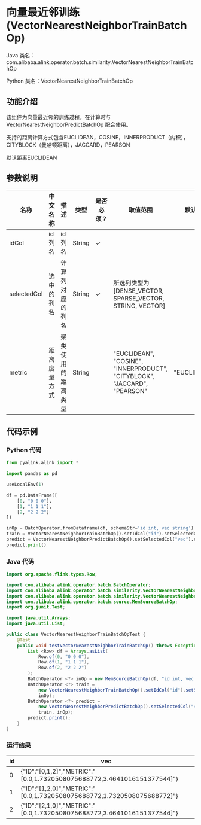 # 向量最近邻训练 (VectorNearestNeighborTrainBatchOp)
Java 类名：com.alibaba.alink.operator.batch.similarity.VectorNearestNeighborTrainBatchOp

Python 类名：VectorNearestNeighborTrainBatchOp


## 功能介绍
该组件为向量最近邻的训练过程，在计算时与 VectorNearestNeighborPredictBatchOp 配合使用。

支持的距离计算方式包含EUCLIDEAN，COSINE，INNERPRODUCT（内积），CITYBLOCK（曼哈顿距离），JACCARD，PEARSON

默认距离EUCLIDEAN

## 参数说明
| 名称 | 中文名称 | 描述 | 类型 | 是否必须？ | 取值范围 | 默认值 |
| --- | --- | --- | --- | --- | --- | --- |
| idCol | id列名 | id列名 | String | ✓ |  |  |
| selectedCol | 选中的列名 | 计算列对应的列名 | String | ✓ | 所选列类型为 [DENSE_VECTOR, SPARSE_VECTOR, STRING, VECTOR] |  |
| metric | 距离度量方式 | 聚类使用的距离类型 | String |  | "EUCLIDEAN", "COSINE", "INNERPRODUCT", "CITYBLOCK", "JACCARD", "PEARSON" | "EUCLIDEAN" |


## 代码示例
### Python 代码
```python
from pyalink.alink import *

import pandas as pd

useLocalEnv(1)

df = pd.DataFrame([
    [0, "0 0 0"],
    [1, "1 1 1"],
    [2, "2 2 2"]
])

inOp = BatchOperator.fromDataframe(df, schemaStr='id int, vec string')
train = VectorNearestNeighborTrainBatchOp().setIdCol("id").setSelectedCol("vec").linkFrom(inOp)
predict = VectorNearestNeighborPredictBatchOp().setSelectedCol("vec").setTopN(3).linkFrom(train, inOp)
predict.print()
```
### Java 代码
```java
import org.apache.flink.types.Row;

import com.alibaba.alink.operator.batch.BatchOperator;
import com.alibaba.alink.operator.batch.similarity.VectorNearestNeighborPredictBatchOp;
import com.alibaba.alink.operator.batch.similarity.VectorNearestNeighborTrainBatchOp;
import com.alibaba.alink.operator.batch.source.MemSourceBatchOp;
import org.junit.Test;

import java.util.Arrays;
import java.util.List;

public class VectorNearestNeighborTrainBatchOpTest {
	@Test
	public void testVectorNearestNeighborTrainBatchOp() throws Exception {
		List <Row> df = Arrays.asList(
			Row.of(0, "0 0 0"),
			Row.of(1, "1 1 1"),
			Row.of(2, "2 2 2")
		);
		BatchOperator <?> inOp = new MemSourceBatchOp(df, "id int, vec string");
		BatchOperator <?> train =
			new VectorNearestNeighborTrainBatchOp().setIdCol("id").setSelectedCol("vec").linkFrom(
			inOp);
		BatchOperator <?> predict =
			new VectorNearestNeighborPredictBatchOp().setSelectedCol("vec").setTopN(3).linkFrom(
			train, inOp);
		predict.print();
	}
}
```

### 运行结果
id|vec
---|---
0|{"ID":"[0,1,2]","METRIC":"[0.0,1.7320508075688772,3.4641016151377544]"}
1|{"ID":"[1,2,0]","METRIC":"[0.0,1.7320508075688772,1.7320508075688772]"}
2|{"ID":"[2,1,0]","METRIC":"[0.0,1.7320508075688772,3.4641016151377544]"}

